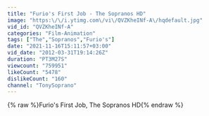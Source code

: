 ```yaml
---
title: "Furio's First Job - The Sopranos HD"
image: "https:\/\/i.ytimg.com\/vi\/QVZKheINf-A\/hqdefault.jpg"
vid_id: "QVZKheINf-A"
categories: "Film-Animation"
tags: ["The","Sopranos","Furio's"]
date: "2021-11-16T15:11:57+03:00"
vid_date: "2012-03-31T19:14:26Z"
duration: "PT3M27S"
viewcount: "759951"
likeCount: "5478"
dislikeCount: "160"
channel: "TonySoprano"
---
```

{% raw %}Furio's First Job, The Sopranos HD{% endraw %}
